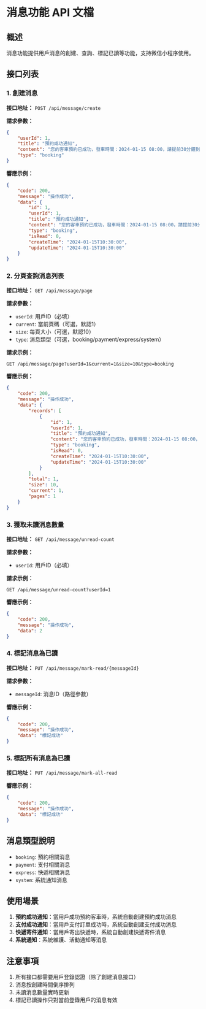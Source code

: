 # 消息功能 API 文檔

## 概述
消息功能提供用戶消息的創建、查詢、標記已讀等功能，支持微信小程序使用。

## 接口列表

### 1. 創建消息
**接口地址：** `POST /api/message/create`

**請求參數：**
```json
{
    "userId": 1,
    "title": "預約成功通知",
    "content": "您的客車預約已成功，發車時間：2024-01-15 08:00，請提前30分鐘到達車站。",
    "type": "booking"
}
```

**響應示例：**
```json
{
    "code": 200,
    "message": "操作成功",
    "data": {
        "id": 1,
        "userId": 1,
        "title": "預約成功通知",
        "content": "您的客車預約已成功，發車時間：2024-01-15 08:00，請提前30分鐘到達車站。",
        "type": "booking",
        "isRead": 0,
        "createTime": "2024-01-15T10:30:00",
        "updateTime": "2024-01-15T10:30:00"
    }
}
```

### 2. 分頁查詢消息列表
**接口地址：** `GET /api/message/page`

**請求參數：**
- `userId`: 用戶ID（必填）
- `current`: 當前頁碼（可選，默認1）
- `size`: 每頁大小（可選，默認10）
- `type`: 消息類型（可選，booking/payment/express/system）

**請求示例：**
```
GET /api/message/page?userId=1&current=1&size=10&type=booking
```

**響應示例：**
```json
{
    "code": 200,
    "message": "操作成功",
    "data": {
        "records": [
            {
                "id": 1,
                "userId": 1,
                "title": "預約成功通知",
                "content": "您的客車預約已成功，發車時間：2024-01-15 08:00，請提前30分鐘到達車站。",
                "type": "booking",
                "isRead": 0,
                "createTime": "2024-01-15T10:30:00",
                "updateTime": "2024-01-15T10:30:00"
            }
        ],
        "total": 1,
        "size": 10,
        "current": 1,
        "pages": 1
    }
}
```

### 3. 獲取未讀消息數量
**接口地址：** `GET /api/message/unread-count`

**請求參數：**
- `userId`: 用戶ID（必填）

**請求示例：**
```
GET /api/message/unread-count?userId=1
```

**響應示例：**
```json
{
    "code": 200,
    "message": "操作成功",
    "data": 2
}
```

### 4. 標記消息為已讀
**接口地址：** `PUT /api/message/mark-read/{messageId}`

**請求參數：**
- `messageId`: 消息ID（路徑參數）

**響應示例：**
```json
{
    "code": 200,
    "message": "操作成功",
    "data": "標記成功"
}
```

### 5. 標記所有消息為已讀
**接口地址：** `PUT /api/message/mark-all-read`

**響應示例：**
```json
{
    "code": 200,
    "message": "操作成功",
    "data": "標記成功"
}
```

## 消息類型說明
- `booking`: 預約相關消息
- `payment`: 支付相關消息
- `express`: 快遞相關消息
- `system`: 系統通知消息

## 使用場景
1. **預約成功通知**：當用戶成功預約客車時，系統自動創建預約成功消息
2. **支付成功通知**：當用戶支付訂單成功時，系統自動創建支付成功消息
3. **快遞寄件通知**：當用戶寄出快遞時，系統自動創建快遞寄件消息
4. **系統通知**：系統維護、活動通知等消息

## 注意事項
1. 所有接口都需要用戶登錄認證（除了創建消息接口）
2. 消息按創建時間倒序排列
3. 未讀消息數量實時更新
4. 標記已讀操作只對當前登錄用戶的消息有效
